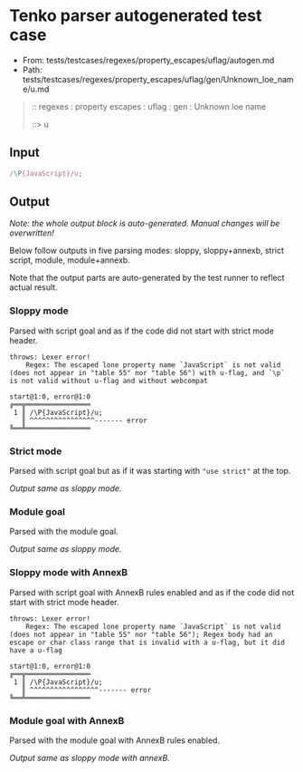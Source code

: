 # Tenko parser autogenerated test case

- From: tests/testcases/regexes/property_escapes/uflag/autogen.md
- Path: tests/testcases/regexes/property_escapes/uflag/gen/Unknown_loe_name/u.md

> :: regexes : property escapes : uflag : gen : Unknown loe name
>
> ::> u

## Input


`````js
/\P{JavaScript}/u;
`````

## Output

_Note: the whole output block is auto-generated. Manual changes will be overwritten!_

Below follow outputs in five parsing modes: sloppy, sloppy+annexb, strict script, module, module+annexb.

Note that the output parts are auto-generated by the test runner to reflect actual result.

### Sloppy mode

Parsed with script goal and as if the code did not start with strict mode header.

`````
throws: Lexer error!
    Regex: The escaped lone property name `JavaScript` is not valid (does not appear in "table 55" nor "table 56") with u-flag, and `\p` is not valid without u-flag and without webcompat

start@1:0, error@1:0
╔══╦════════════════
 1 ║ /\P{JavaScript}/u;
   ║ ^^^^^^^^^^^^^^^^------- error
╚══╩════════════════

`````

### Strict mode

Parsed with script goal but as if it was starting with `"use strict"` at the top.

_Output same as sloppy mode._

### Module goal

Parsed with the module goal.

_Output same as sloppy mode._

### Sloppy mode with AnnexB

Parsed with script goal with AnnexB rules enabled and as if the code did not start with strict mode header.

`````
throws: Lexer error!
    Regex: The escaped lone property name `JavaScript` is not valid (does not appear in "table 55" nor "table 56"); Regex body had an escape or char class range that is invalid with a u-flag, but it did have a u-flag

start@1:0, error@1:0
╔══╦════════════════
 1 ║ /\P{JavaScript}/u;
   ║ ^^^^^^^^^^^^^^^^^------- error
╚══╩════════════════

`````

### Module goal with AnnexB

Parsed with the module goal with AnnexB rules enabled.

_Output same as sloppy mode with annexB._
